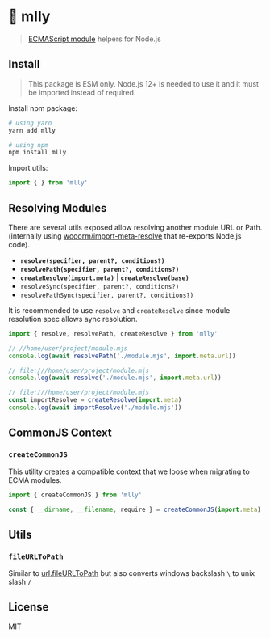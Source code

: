 # 🤝 mlly

> [ECMAScript module](https://nodejs.org/api/esm.html) helpers for Node.js


## Install

> This package is ESM only. Node.js 12+ is needed to use it and it must be imported instead of required.

Install npm package:

```sh
# using yarn
yarn add mlly

# using npm
npm install mlly
```

Import utils:

```js
import { } from 'mlly'
```

## Resolving Modules

There are several utils exposed allow resolving another module URL or Path. (internally using [wooorm/import-meta-resolve](https://github.com/wooorm/import-meta-resolve) that re-exports Node.js code).

- **`resolve(specifier, parent?, conditions?)`**
- **`resolvePath(specifier, parent?, conditions?)`**
- **`createResolve(import.meta)`** | **`createResolve(base)`**
- `resolveSync(specifier, parent?, conditions?)`
- `resolvePathSync(specifier, parent?, conditions?)`

It is recommended to use `resolve` and `createResolve` since module resolution spec allows aync resolution.

```js
import { resolve, resolvePath, createResolve } from 'mlly'

// //home/user/project/module.mjs
console.log(await resolvePath('./module.mjs', import.meta.url))

// file:///home/user/project/module.mjs
console.log(await resolve('./module.mjs', import.meta.url))

// file:///home/user/project/module.mjs
const importResolve = createResolve(import.meta)
console.log(await importResolve('./module.mjs'))
```

## CommonJS Context

### `createCommonJS`

This utility creates a compatible context that we loose when migrating to ECMA modules.

```js
import { createCommonJS } from 'mlly'

const { __dirname, __filename, require } = createCommonJS(import.meta)
```

## Utils

### `fileURLToPath`

Similar to [url.fileURLToPath](https://nodejs.org/api/url.html#url_url_fileurltopath_url) but also converts windows backslash `\` to unix slash `/`


## License

MIT
